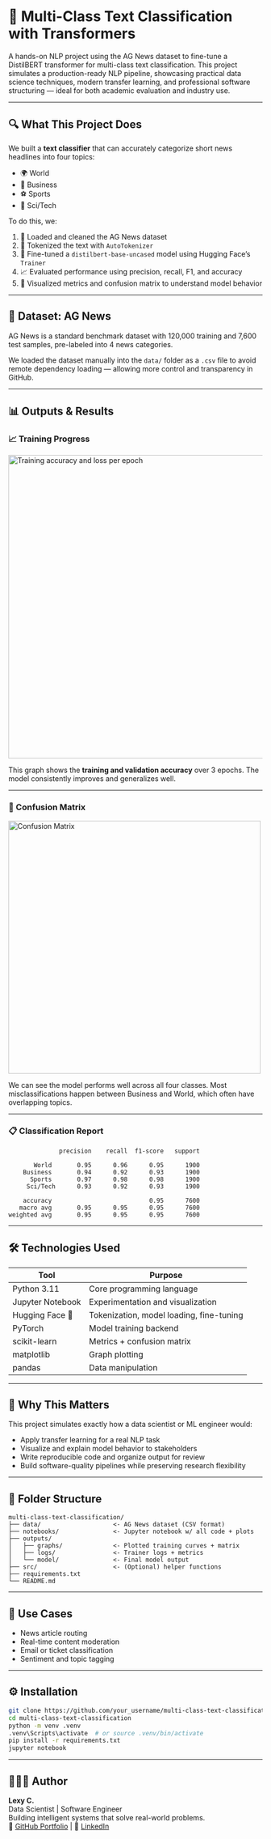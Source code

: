 # 🧠 Multi-Class Text Classification with Transformers

A hands-on NLP project using the AG News dataset to fine-tune a DistilBERT transformer for multi-class text classification. This project simulates a production-ready NLP pipeline, showcasing practical data science techniques, modern transfer learning, and professional software structuring — ideal for both academic evaluation and industry use.

---

## 🔍 What This Project Does

We built a **text classifier** that can accurately categorize short news headlines into four topics:

- 🌍 World  
- 💼 Business  
- ⚽ Sports  
- 🔬 Sci/Tech  

To do this, we:

1. 🧹 Loaded and cleaned the AG News dataset  
2. 🔢 Tokenized the text with `AutoTokenizer`  
3. 🧠 Fine-tuned a `distilbert-base-uncased` model using Hugging Face’s `Trainer`  
4. 📈 Evaluated performance using precision, recall, F1, and accuracy  
5. 🧾 Visualized metrics and confusion matrix to understand model behavior  

---

## 🧪 Dataset: AG News

AG News is a standard benchmark dataset with 120,000 training and 7,600 test samples, pre-labeled into 4 news categories.

We loaded the dataset manually into the `data/` folder as a `.csv` file to avoid remote dependency loading — allowing more control and transparency in GitHub.

---

## 📊 Outputs & Results

### 📈 Training Progress

<img src="outputs/graphs/training-metrics.png" alt="Training accuracy and loss per epoch" width="600"/>

This graph shows the **training and validation accuracy** over 3 epochs. The model consistently improves and generalizes well.

---

### 🧮 Confusion Matrix

<img src="outputs/graphs/confusion-matrix.png" alt="Confusion Matrix" width="500"/>

We can see the model performs well across all four classes. Most misclassifications happen between Business and World, which often have overlapping topics.

---

### 📋 Classification Report

```
              precision    recall  f1-score   support

       World       0.95      0.96      0.95      1900
    Business       0.94      0.92      0.93      1900
      Sports       0.97      0.98      0.98      1900
     Sci/Tech      0.93      0.92      0.93      1900

    accuracy                           0.95      7600
   macro avg       0.95      0.95      0.95      7600
weighted avg       0.95      0.95      0.95      7600
```

---

## 🛠️ Technologies Used

| Tool              | Purpose                                      |
|-------------------|----------------------------------------------|
| Python 3.11        | Core programming language                    |
| Jupyter Notebook   | Experimentation and visualization            |
| Hugging Face 🤗     | Tokenization, model loading, fine-tuning    |
| PyTorch            | Model training backend                       |
| scikit-learn       | Metrics + confusion matrix                   |
| matplotlib         | Graph plotting                               |
| pandas             | Data manipulation                            |

---

## 🧠 Why This Matters

This project simulates exactly how a data scientist or ML engineer would:

- Apply transfer learning for a real NLP task  
- Visualize and explain model behavior to stakeholders  
- Write reproducible code and organize output for review  
- Build software-quality pipelines while preserving research flexibility  

---

## 📂 Folder Structure

```
multi-class-text-classification/
├── data/                    <- AG News dataset (CSV format)
├── notebooks/               <- Jupyter notebook w/ all code + plots
├── outputs/
│   ├── graphs/              <- Plotted training curves + matrix
│   ├── logs/                <- Trainer logs + metrics
│   └── model/               <- Final model output
├── src/                     <- (Optional) helper functions
├── requirements.txt
└── README.md
```

---

## 💼 Use Cases

- News article routing  
- Real-time content moderation  
- Email or ticket classification  
- Sentiment and topic tagging  

---

## ⚙️ Installation

```bash
git clone https://github.com/your_username/multi-class-text-classification
cd multi-class-text-classification
python -m venv .venv
.venv\Scripts\activate  # or source .venv/bin/activate
pip install -r requirements.txt
jupyter notebook
```

---

## 👩🏽‍💻 Author

**Lexy C.**  
Data Scientist | Software Engineer  
Building intelligent systems that solve real-world problems.  
📎 [GitHub Portfolio](https://github.com/lexusimni) | 💼 [LinkedIn](https://www.linkedin.com/in/alexus-glass-248061237/)
